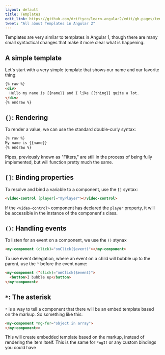 ```yaml
---
layout: default
title: Templates
edit_link: https://github.com/driftyco/learn-angular2/edit/gh-pages/templates/index.md
tweet: "All about Templates in Angular 2"
---
```


Templates are very similar to templates in Angular 1, though there are many small syntactical changes that make it more clear what is happening.

## A simple template

Let's start with a very simple template that shows our name and our favorite thing:

```html
{% raw %}
<div>
  Hello my name is {{name}} and I like {{thing}} quite a lot.
</div>
{% endraw %}
```

## `{}`: Rendering

To render a value, we can use the standard double-curly syntax:

```html
{% raw %}
My name is {{name}}
{% endraw %}
```

Pipes, previously known as "Filters," are still in the process of being fully implemented, but will function pretty
much the same.

## `[]`: Binding properties

To resolve and bind a variable to a component, use the `[]` syntax:

```html
<video-control [player]="myPlayer"></video-control>
```

If the `<video-control>` component has declared the `player` property, it will be accessible in the instance
of the component's class.

## `()`: Handling events

To listen for an event on a component, we use the `()` stynax

```html
<my-component (click)="onClick($event)"></my-component>
```

To use event delegation, where an event on a child will bubble up to the parent, use the `^` before the event name:

```html
<my-component (^click)="onClick($event)">
  <button>I bubble up</button>
</my-component>
```
## `*`: The asterisk

`*` is a way to tell a component that there will be an embed template based on the markup. So something like this:

```html
<my-component *ng-for="object in array">
</my-component>>
```

This will create embedded template based on the markup, instead of rendering the item itself.
This is the same for `*ngIf` or any custom bindings you could have
